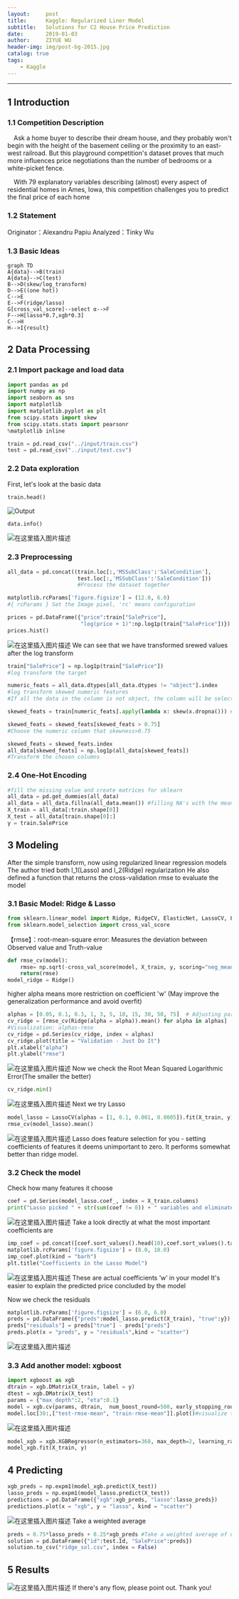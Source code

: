 ```yaml
---
layout:     post                    
title:      Kaggle: Regularized Liner Model            
subtitle:   Solutions for C2 House Price Prediction
date:       2019-01-03              
author:     ZIYUE WU                
header-img: img/post-bg-2015.jpg    
catalog: true                       
tags:                               
    - Kaggle
---
```

***
## 1 Introduction
### 1.1 Competition Description
&emsp;Ask a home buyer to describe their dream house, and they probably won't begin with the height of the basement ceiling or the proximity to an east-west railroad. But this playground competition's dataset proves that much more influences price negotiations than the number of bedrooms or a white-picket fence.

&emsp;With 79 explanatory variables describing (almost) every aspect of residential homes in Ames, Iowa, this competition challenges you to predict the final price of each home

### 1.2 Statement
Originator：Alexandru Papiu
Analyzed：Tinky Wu
### 1.3 Basic Ideas
```mermaid
graph TD
A{data}-->B(train)
A{data}-->C(test)
B-->D(skew/log_transform)
D-->E((one hot))
C-->E
E-->F(ridge/lasso)
G[cross_val_score]--select α-->F
F-->H[lasso*0.7,xgb*0.3]
C-->H
H-->I{result}
```

## 2 Data Processing
### 2.1 Import package and load data
```python
import pandas as pd
import numpy as np
import seaborn as sns
import matplotlib
import matplotlib.pyplot as plt
from scipy.stats import skew
from scipy.stats.stats import pearsonr
%matplotlib inline
```
```python
train = pd.read_csv("../input/train.csv")
test = pd.read_csv("../input/test.csv")
```
### 2.2 Data exploration
First, let's look at the basic data
```python
train.head()
```
![Output](https://img-blog.csdnimg.cn/2019020120294079.png)
```python
data.info()
```
![在这里插入图片描述](https://img-blog.csdnimg.cn/20190201203435912.png?x-oss-process=image/watermark,type_ZmFuZ3poZW5naGVpdGk,shadow_10,text_aHR0cHM6Ly9ibG9nLmNzZG4ubmV0L1Rpbmt5MjAxMw==,size_16,color_FFFFFF,t_70)
### 2.3 Preprocessing
```python
all_data = pd.concat((train.loc[:,'MSSubClass':'SaleCondition'],
					  test.loc[:,'MSSubClass':'SaleCondition'])) 
					  #Process the dataset together

matplotlib.rcParams['figure.figsize'] = (12.0, 6.0)
#{ rcParams } Set the Image pixel, 'rc' means configuration

prices = pd.DataFrame({"price":train["SalePrice"], 
					   "log(price + 1)":np.log1p(train["SalePrice"])})
prices.hist()
```
![在这里插入图片描述](https://img-blog.csdnimg.cn/20190201203917690.png?x-oss-process=image/watermark,type_ZmFuZ3poZW5naGVpdGk,shadow_10,text_aHR0cHM6Ly9ibG9nLmNzZG4ubmV0L1Rpbmt5MjAxMw==,size_16,color_FFFFFF,t_70)
We can see that we have transformed srewed values after the log transform
```python
train["SalePrice"] = np.log1p(train["SalePrice"]) 
#log transform the target

numeric_feats = all_data.dtypes[all_data.dtypes != "object"].index
#log transform skewed numeric features
#If all the data in the column is not object, the column will be selected

skewed_feats = train[numeric_feats].apply(lambda x: skew(x.dropna())) #compute skewness, just for the training set

skewed_feats = skewed_feats[skewed_feats > 0.75]
#Choose the numeric column that skewness>0.75

skewed_feats = skewed_feats.index
all_data[skewed_feats] = np.log1p(all_data[skewed_feats])
#Transform the chosen columns
```
### 2.4 One-Hot Encoding 
```python
#fill the missing value and create matrices for sklearn
all_data = pd.get_dummies(all_data)
all_data = all_data.fillna(all_data.mean()) #filling NA's with the mean of the column
X_train = all_data[:train.shape[0]]
X_test = all_data[train.shape[0]:]
y = train.SalePrice
```

## 3 Modeling
After the simple transform, now using regularized linear regression models
The author tried both l_1(Lasso) and l_2(Ridge) regularization
He also defined a function that returns the cross-validation rmse to evaluate the model
### 3.1 Basic Model: Ridge & Lasso
```python
from sklearn.linear_model import Ridge, RidgeCV, ElasticNet, LassoCV, LassoLarsCV
from sklearn.model_selection import cross_val_score
```
【rmse】：root-mean-square error: Measures the deviation between Observed value and Truth-value
```python
def rmse_cv(model):
    rmse= np.sqrt(-cross_val_score(model, X_train, y, scoring="neg_mean_squared_error", cv = 5))
    return(rmse)
model_ridge = Ridge()
```
higher alpha means more restriction on coefficient 'w' (May improve the generalization performance and avoid overfit)
```python
alphas = [0.05, 0.1, 0.3, 1, 3, 5, 10, 15, 30, 50, 75]  # Adjusting parameters
cv_ridge = [rmse_cv(Ridge(alpha = alpha)).mean() for alpha in alphas]
#Visualization: alphas-rmse
cv_ridge = pd.Series(cv_ridge, index = alphas)
cv_ridge.plot(title = "Validation - Just Do It")
plt.xlabel("alpha")
plt.ylabel("rmse")
```
![在这里插入图片描述](https://img-blog.csdnimg.cn/20190201205840578.png?x-oss-process=image/watermark,type_ZmFuZ3poZW5naGVpdGk,shadow_10,text_aHR0cHM6Ly9ibG9nLmNzZG4ubmV0L1Rpbmt5MjAxMw==,size_16,color_FFFFFF,t_70)
Now we check the Root Mean Squared Logarithmic Error(The smaller the better)
```python
cv_ridge.min()
```
![在这里插入图片描述](https://img-blog.csdnimg.cn/20190201210010825.png)
Next we try Lasso
```python
model_lasso = LassoCV(alphas = [1, 0.1, 0.001, 0.0005]).fit(X_train, y)
rmse_cv(model_lasso).mean()
```
![在这里插入图片描述](https://img-blog.csdnimg.cn/20190201210127644.png)
Lasso  does feature selection for you - setting coefficients of features it deems unimportant to zero. It performs somewhat better than ridge model.
### 3.2 Check the model
Check how many features it choose
```python
coef = pd.Series(model_lasso.coef_, index = X_train.columns)
print("Lasso picked " + str(sum(coef != 0)) + " variables and eliminated the other " +  str(sum(coef == 0)) + " variables")
```
![在这里插入图片描述](https://img-blog.csdnimg.cn/20190201210347715.png)
Take a look directly at what the most important coefficients are
```python
imp_coef = pd.concat([coef.sort_values().head(10),coef.sort_values().tail(10)])
matplotlib.rcParams['figure.figsize'] = (8.0, 10.0)
imp_coef.plot(kind = "barh")
plt.title("Coefficients in the Lasso Model")
```
![在这里插入图片描述](https://img-blog.csdnimg.cn/20190201210456843.png?x-oss-process=image/watermark,type_ZmFuZ3poZW5naGVpdGk,shadow_10,text_aHR0cHM6Ly9ibG9nLmNzZG4ubmV0L1Rpbmt5MjAxMw==,size_16,color_FFFFFF,t_70)
These are actual coefficients ’w‘ in your model
It's easier to explain the predicted price concluded by the model

Now we check the residuals
```python
matplotlib.rcParams['figure.figsize'] = (6.0, 6.0)
preds = pd.DataFrame({"preds":model_lasso.predict(X_train), "true":y})
preds["residuals"] = preds["true"] - preds["preds"]
preds.plot(x = "preds", y = "residuals",kind = "scatter")
```
![在这里插入图片描述](https://img-blog.csdnimg.cn/20190201210751728.png?x-oss-process=image/watermark,type_ZmFuZ3poZW5naGVpdGk,shadow_10,text_aHR0cHM6Ly9ibG9nLmNzZG4ubmV0L1Rpbmt5MjAxMw==,size_16,color_FFFFFF,t_70)
### 3.3 Add another model: xgboost
```python
import xgboost as xgb
dtrain = xgb.DMatrix(X_train, label = y)
dtest = xgb.DMatrix(X_test)
params = {"max_depth":2, "eta":0.1}
model = xgb.cv(params, dtrain,  num_boost_round=500, early_stopping_rounds=100)
model.loc[30:,["test-rmse-mean", "train-rmse-mean"]].plot()#visualize the rmse-mean changing
```
![在这里插入图片描述](https://img-blog.csdnimg.cn/20190201211002750.png?x-oss-process=image/watermark,type_ZmFuZ3poZW5naGVpdGk,shadow_10,text_aHR0cHM6Ly9ibG9nLmNzZG4ubmV0L1Rpbmt5MjAxMw==,size_16,color_FFFFFF,t_70)
```python
model_xgb = xgb.XGBRegressor(n_estimators=360, max_depth=2, learning_rate=0.1) #the params were tuned using xgb.cv
model_xgb.fit(X_train, y)
```
## 4 Predicting
```python
xgb_preds = np.expm1(model_xgb.predict(X_test))
lasso_preds = np.expm1(model_lasso.predict(X_test))
predictions = pd.DataFrame({"xgb":xgb_preds, "lasso":lasso_preds})
predictions.plot(x = "xgb", y = "lasso", kind = "scatter")
```
![在这里插入图片描述](https://img-blog.csdnimg.cn/20190201211251444.png?x-oss-process=image/watermark,type_ZmFuZ3poZW5naGVpdGk,shadow_10,text_aHR0cHM6Ly9ibG9nLmNzZG4ubmV0L1Rpbmt5MjAxMw==,size_16,color_FFFFFF,t_70)
Take a weighted average
```python
preds = 0.75*lasso_preds + 0.25*xgb_preds #Take a weighted average of uncorrelated results
solution = pd.DataFrame({"id":test.Id, "SalePrice":preds})
solution.to_csv("ridge_sol.csv", index = False)
```
## 5 Results
![在这里插入图片描述](https://img-blog.csdnimg.cn/2019020121441154.png)
If there's any flow, please point out. Thank you!



